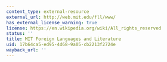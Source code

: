```yaml
---
content_type: external-resource
external_url: http://web.mit.edu/fll/www/
has_external_license_warning: true
license: https://en.wikipedia.org/wiki/All_rights_reserved
status: ''
title: MIT Foreign Languages and Literature
uid: 17b64ca5-ed95-4d68-9a05-cb2213f2724e
wayback_url: ''
---
```

